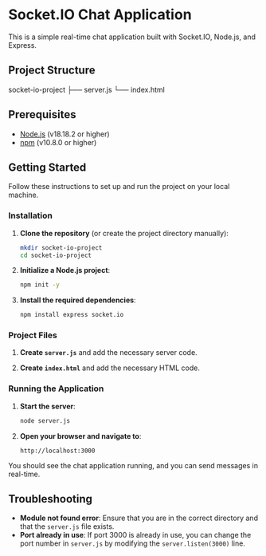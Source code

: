 # Socket.IO Chat Application

This is a simple real-time chat application built with Socket.IO, Node.js, and Express.

## Project Structure

socket-io-project
├── server.js
└── index.html

## Prerequisites

- [Node.js](https://nodejs.org/) (v18.18.2 or higher)
- [npm](https://www.npmjs.com/) (v10.8.0 or higher)

## Getting Started

Follow these instructions to set up and run the project on your local machine.

### Installation

1. **Clone the repository** (or create the project directory manually):
    ```bash
    mkdir socket-io-project
    cd socket-io-project
    ```
    
2. **Initialize a Node.js project**:
    ```bash
    npm init -y
    ```

3. **Install the required dependencies**:
    ```bash
    npm install express socket.io
    ```

### Project Files

1. **Create `server.js`** and add the necessary server code.

2. **Create `index.html`** and add the necessary HTML code.

### Running the Application

1. **Start the server**:
    ```bash
    node server.js
    ```

2. **Open your browser and navigate to**:
    ```
    http://localhost:3000
    ```

You should see the chat application running, and you can send messages in real-time.

## Troubleshooting

- **Module not found error**: Ensure that you are in the correct directory and that the `server.js` file exists.
- **Port already in use**: If port 3000 is already in use, you can change the port number in `server.js` by modifying the `server.listen(3000)` line.


